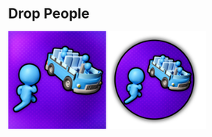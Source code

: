 # Drop People

<p float="left">
	<img src="Assets/_Main/Art/icon/droppeople_icon_1024x1024.png" width="200">
	<img src="Assets/_Main/Art/icon/droppeople_icon_loading.png" width="200">
</p>
